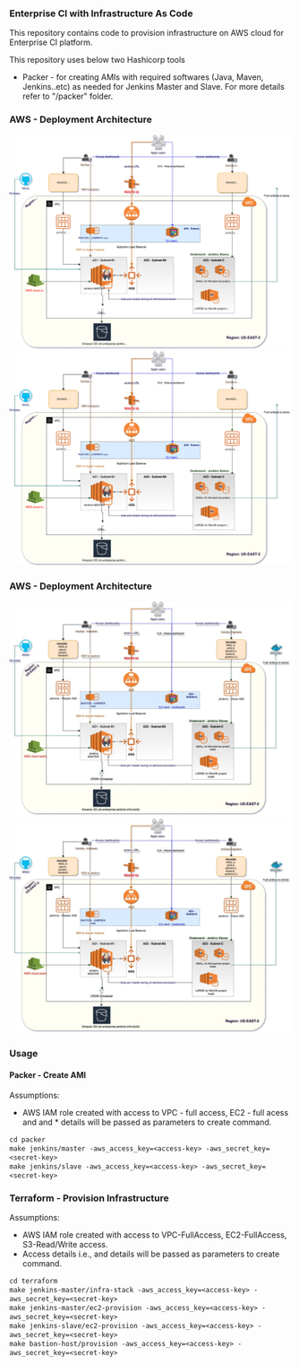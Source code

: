 ### Enterprise CI with Infrastructure As Code
This repository contains code to provision infrastructure on AWS cloud for Enterprise CI platform.

This repository uses below two Hashicorp tools
* Packer - for creating AMIs with required softwares (Java, Maven, Jenkins..etc) as needed for Jenkins Master and Slave. For more details refer to "/packer" folder.

### AWS - Deployment Architecture
![Enterprise-CI AWS deployment architecture](EnterpriseCI-AWS-Deployment-Architecture.svg?sanitize=true)
<img src="EnterpriseCI-AWS-Deployment-Architecture.svg?sanitize=true">

### AWS - Deployment Architecture
![Enterprise-CI AWS deployment architecture](EnterpriseCI-AWS-Deployment-Architecture.jpg)
<img src="EnterpriseCI-AWS-Deployment-Architecture.jpg">

### Usage

#### Packer - Create AMI 

Assumptions:
* AWS IAM role created with access to VPC - full access, EC2 - full acess and <access-key> and * <secret-key> details will be passed as parameters to create command.

```
cd packer
make jenkins/master -aws_access_key=<access-key> -aws_secret_key=<secret-key>
make jenkins/slave -aws_access_key=<access-key> -aws_secret_key=<secret-key>

```

### Terraform - Provision Infrastructure

Assumptions:
* AWS IAM role created with access to VPC-FullAccess, EC2-FullAccess, S3-Read/Write access. 
* Access details i.e., <access-key> and <secret-key> details will be passed as parameters to create command.

```
cd terraform
make jenkins-master/infra-stack -aws_access_key=<access-key> -aws_secret_key=<secret-key>
make jenkins-master/ec2-provision -aws_access_key=<access-key> -aws_secret_key=<secret-key>
make jenkins-slave/ec2-provision -aws_access_key=<access-key> -aws_secret_key=<secret-key>
make bastion-host/provision -aws_access_key=<access-key> -aws_secret_key=<secret-key>
```

